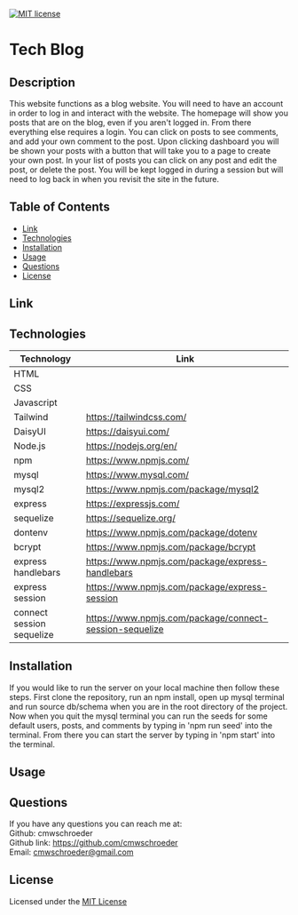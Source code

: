 [![MIT license](https://img.shields.io/badge/License-MIT-blue.svg)](./LICENSE)
# Tech Blog

## Description

This website functions as a blog website. You will need to have an account in order to log in and interact with the website. The homepage will show you posts that are on the blog, even if you aren't logged in. From there everything else requires a login. You can click on posts to see comments, and add your own comment to the post. Upon clicking dashboard you will be shown your posts with a button that will take you to a page to create your own post. In your list of posts you can click on any post and edit the post, or delete the post. You will be kept logged in during a session but will need to log back in when you revisit the site in the future.

## Table of Contents

* [Link](#link)
* [Technologies](#technologies)
* [Installation](#installation)
* [Usage](#usage)
* [Questions](#questions)
* [License](#license)

## Link

## Technologies

| Technology | Link |
| -------- | ------|
| HTML |   |
| CSS |   |
| Javascript |    |
| Tailwind | https://tailwindcss.com/ |
| DaisyUI | https://daisyui.com/ |
| Node.js | https://nodejs.org/en/ |
| npm | https://www.npmjs.com/ |
| mysql | https://www.mysql.com/ |
| mysql2 | https://www.npmjs.com/package/mysql2 |
| express | https://expressjs.com/ |
| sequelize | https://sequelize.org/ |
| dontenv | https://www.npmjs.com/package/dotenv |
| bcrypt | https://www.npmjs.com/package/bcrypt |
| express handlebars | https://www.npmjs.com/package/express-handlebars |
| express session | https://www.npmjs.com/package/express-session |
| connect session sequelize | https://www.npmjs.com/package/connect-session-sequelize |


## Installation

If you would like to run the server on your local machine then follow these steps. First clone the repository, run an npm install, open up mysql terminal and run source db/schema when you are in the root directory of the project. Now when you quit the mysql terminal you can run the seeds for some default users, posts, and comments by typing in 'npm run seed' into the terminal. From there you can start the server by typing in 'npm start' into the terminal.

## Usage

## Questions
If you have any questions you can reach me at:  
Github: cmwschroeder  
Github link: https://github.com/cmwschroeder  
Email: cmwschroeder@gmail.com

## License

Licensed under the [MIT License](LICENSE)